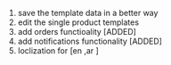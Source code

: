 1. save the template data in a better way 
2. edit the single product templates 
3. add orders functioality [ADDED]
4. add notifications functionality [ADDED]
5. loclization for [en ,ar ]